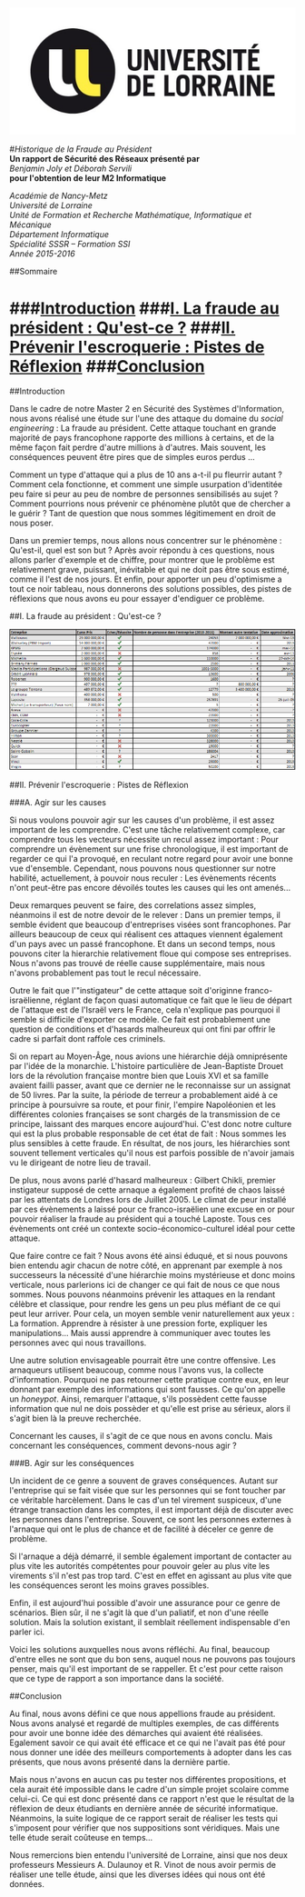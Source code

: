![Université de Lorraine](/images/udl.jpg)

#*Historique de la Fraude au Président*  
**Un rapport de Sécurité des Réseaux présenté par**  
*Benjamin Joly et Déborah Servili*  
**pour l'obtention de leur M2 Informatique**

*Académie de Nancy-Metz*  
*Université de Lorraine*  
*Unité de Formation et Recherche Mathématique, Informatique et Mécanique*  
*Département Informatique*  
*Spécialité SSSR – Formation SSI*  
*Année 2015-2016*

##Sommaire

###[Introduction](https://github.com/BenjaminJoly/Historique-Fraude-Au-President/blob/master/Historique%20de%20la%20Fraude%20au%20President.md#introduction-1)
###[I. La fraude au président : Qu'est-ce ?](https://github.com/BenjaminJoly/Historique-Fraude-Au-President/blob/master/Historique%20de%20la%20Fraude%20au%20President.md#i-la-fraude-au-pr%C3%A9sident--quest-ce--1)
###[II. Prévenir l'escroquerie : Pistes de Réflexion](https://github.com/BenjaminJoly/Historique-Fraude-Au-President/blob/master/Historique%20de%20la%20Fraude%20au%20President.md#ii-pr%C3%A9venir-lescroquerie--pistes-de-r%C3%A9flexion-1)
###[Conclusion](https://github.com/BenjaminJoly/Historique-Fraude-Au-President/blob/master/Historique%20de%20la%20Fraude%20au%20President.md#conclusion-1)
======

##Introduction

Dans le cadre de notre Master 2 en Sécurité des Systèmes d'Information, nous avons réalisé une étude sur l'une des attaque du domaine du *social engineering* : La fraude au président. Cette attaque touchant en grande majorité de pays francophone rapporte des millions à certains, et de la même façon fait perdre d'autre millions à d'autres. Mais souvent, les conséquences peuvent être pires que de simples euros perdus ... 

Comment un type d'attaque qui a plus de 10 ans a-t-il pu fleurrir autant ? Comment cela fonctionne, et comment une simple usurpation d'identitée peu faire si peur au peu de nombre de personnes sensibilisés au sujet ? Comment pourrions nous prévenir ce phénomène plutôt que de chercher a le guérir ? Tant de question que nous sommes légitimement en droit de nous poser. 

Dans un premier temps, nous allons nous concentrer sur le phénomène : Qu'est-il, quel est son but ? Après avoir répondu à ces questions, nous allons parler d'exemple et de chiffre, pour montrer que le problème est relativement grave, puissant, inévitable et qui ne doit pas être sous estimé, comme il l'est de nos jours. Et enfin, pour apporter un peu d'optimisme a tout ce noir tableau, nous donnerons des solutions possibles, des pistes de réflexions que nous avons eu pour essayer d'endiguer ce problème.

##I. La fraude au président : Qu'est-ce ? 

![Tableau contenant des exemples de fraude au président](/images/TableauEntreprisesFaraudeAuPresident.PNG)

##II. Prévenir l'escroquerie : Pistes de Réflexion

###A. Agir sur les causes

Si nous voulons pouvoir agir sur les causes d'un problème, il est assez important de les comprendre. C'est une tâche relativement complexe, car comprendre tous les vecteurs nécessite un recul assez important : Pour comprendre un évènement sur une frise chronologique, il est important de regarder ce qui l'a provoqué, en reculant notre regard pour avoir une bonne vue d'ensemble. Cependant, nous pouvons nous questionner sur notre habilité, actuellement, à pouvoir nous reculer : Les évènements récents n'ont peut-être pas encore dévoilés toutes les causes qui les ont amenés...

Deux remarques peuvent se faire, des correlations assez simples, néanmoins il est de notre devoir de le relever : Dans un premier temps, il semble évident que beaucoup d'entreprises visées sont francophones. Par ailleurs beaucoup de ceux qui réalisent ces attaques viennent également d'un pays avec un passé francophone. Et dans un second temps, nous pouvons citer la hierarchie relativement floue qui compose ses entreprises. Nous n'avons pas trouvé de réelle cause supplémentaire, mais nous n'avons probablement pas tout le recul nécessaire.

Outre le fait que l'"instigateur" de cette attaque soit d'originne franco-israëlienne, réglant de façon quasi automatique ce fait que le lieu de départ de l'attaque est de l'Israël vers le France, cela n'explique pas pourquoi il semble si difficile d'exporter ce modèle. Ce fait est probablement une question de conditions et d'hasards malheureux qui ont fini par offrir le cadre si parfait dont raffole ces criminels. 

Si on repart au Moyen-Âge, nous avions une hiérarchie déjà omniprésente par l'idée de la monarchie. L'histoire particulière de Jean-Baptiste Drouet lors de la révolution française montre bien que Louis XVI et sa famille avaient failli passer, avant que ce dernier ne le reconnaisse sur un assignat de 50 livres. Par la suite, la période de terreur a probablement aidé à ce principe à poursuivre sa route, et pour finir, l'empire Napoléonien et les différentes colonies françaises se sont chargés de la transmission de ce principe, laissant des marques encore aujourd'hui. C'est donc notre culture qui est la plus probable responsable de cet état de fait : Nous sommes les plus sensibles à cette fraude. En résultat, de nos jours, les hiérarchies sont souvent tellement verticales qu'il nous est parfois possible de n'avoir jamais vu le dirigeant de notre lieu de travail. 

De plus, nous avons parlé d'hasard malheureux : Gilbert Chikli, premier instigateur supposé de cette arnaque a également profité de chaos laissé par les attentats de Londres lors de Juillet 2005. Le climat de peur installé par ces évènements a laissé pour ce franco-israëlien une excuse en or pour pouvoir réaliser la fraude au président qui a touché Laposte. Tous ces évènements ont créé un contexte socio-économico-culturel idéal pour cette attaque. 

Que faire contre ce fait ? Nous avons été ainsi éduqué, et si nous pouvons bien entendu agir chacun de notre côté, en apprenant par exemple à nos successeurs la nécessité d'une hiérarchie moins mystérieuse et donc moins verticale, nous parlerions ici de changer ce qui fait de nous ce que nous sommes. Nous pouvons néanmoins prévenir les attaques en la rendant célèbre et classique, pour rendre les gens un peu plus méfiant de ce qui peut leur arriver. Pour cela, un moyen semble venir naturellement aux yeux : La formation. Apprendre à résister à une pression forte, expliquer les manipulations... Mais aussi apprendre à communiquer avec toutes les personnes avec qui nous travaillons. 

Une autre solution envisageable pourrait être une contre offensive. Les arnaqueurs utilisent beaucoup, comme nous l'avons vus, la collecte d'information. Pourquoi ne pas retourner cette pratique contre eux, en leur donnant par exemple des informations qui sont fausses. Ce qu'on appelle un *honeypot*. Ainsi, remarquer l'attaque, s'ils possèdent cette fausse information que nul ne dois possèder et qu'elle est prise au sérieux, alors il s'agit bien là la preuve recherchée. 

Concernant les causes, il s'agit de ce que nous en avons conclu. Mais concernant les conséquences, comment devons-nous agir ?

###B. Agir sur les conséquences

Un incident de ce genre a souvent de graves conséquences. Autant sur l'entreprise qui se fait visée que sur les personnes qui se font toucher par ce véritable harcèlement. Dans le cas d'un tel virement suspiceux, d'une étrange transaction dans les comptes, il est important déjà de discuter avec les personnes dans l'entreprise. Souvent, ce sont les personnes externes à l'arnaque qui ont le plus de chance et de facilité à déceler ce genre de problème.

Si l'arnaque a déjà démarré, il semble également important de contacter au plus vite les autorités compétentes pour pouvoir geler au plus vite les virements s'il n'est pas trop tard. C'est en effet en agissant au plus vite que les conséquences seront les moins graves possibles. 

Enfin, il est aujourd'hui possible d'avoir une assurance pour ce genre de scénarios. Bien sûr, il ne s'agit là que d'un paliatif, et non d'une réelle solution. Mais la solution existant, il semblait réellement indispensable d'en parler ici. 

Voici les solutions auxquelles nous avons réfléchi. Au final, beaucoup d'entre elles ne sont que du bon sens, auquel nous ne pouvons pas toujours penser, mais qu'il est important de se rappeller. Et c'est pour cette raison que ce type de rapport a son importance dans la société. 

##Conclusion

Au final, nous avons défini ce que nous appellions fraude au président. Nous avons analysé et regardé de multiples exemples, de cas différents pour avoir une bonne idée des démarches qui avaient été réalisées. Egalement savoir ce qui avait été efficace et ce qui ne l'avait pas été pour nous donner une idée des meilleurs comportements à adopter dans les cas présents, que nous avons présenté dans la dernière partie. 

Mais nous n'avons en aucun cas pu tester nos différentes propositions, et cela aurait été impossible dans le cadre d'un simple projet scolaire comme celui-ci. Ce qui est donc présenté dans ce rapport n'est que le résultat de la réflexion de deux étudiants en dernière année de sécurité informatique. Néanmoins, la suite logique de ce rapport serait de réaliser les tests qui s'imposent pour vérifier que nos suppositions sont véridiques. Mais une telle étude serait coûteuse en temps...

Nous remercions bien entendu l'université de Lorraine, ainsi que nos deux professeurs Messieurs A. Dulaunoy et R. Vinot de nous avoir permis de réaliser une telle étude, ainsi que les diverses idées qui nous ont été données. 
